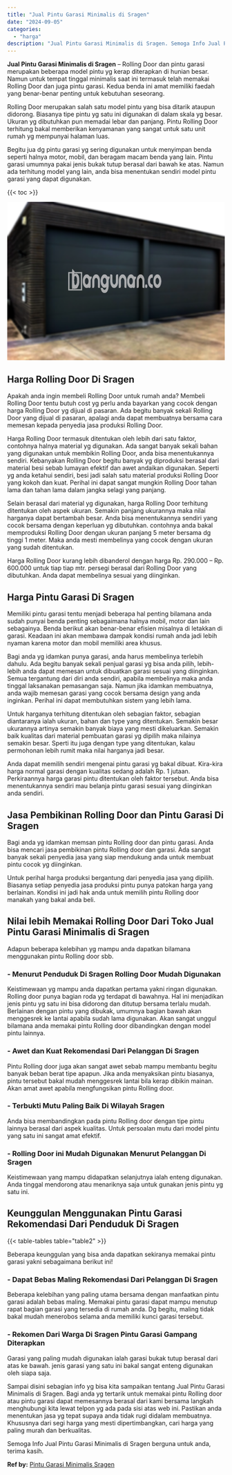 ```yaml
---
title: "Jual Pintu Garasi Minimalis di Sragen"
date: "2024-09-05"
categories: 
  - "harga"
description: "Jual Pintu Garasi Minimalis di Sragen. Semoga Info Jual Pintu Garasi Minimalis di Sragen berguna untuk anda, terima kasih...."
---
```


**Jual Pintu Garasi Minimalis di Sragen** – Rolling Door dan pintu garasi merupakan beberapa model pintu yg kerap diterapkan di hunian besar. Namun untuk tempat tinggal minimalis saat ini termasuk telah memakai Rolling Door dan juga pintu garasi. Kedua benda ini amat memiliki faedah yang benar-benar penting untuk kebutuhan seseorang.

Rolling Door merupakan salah satu model pintu yang bisa ditarik ataupun didorong. Biasanya tipe pintu yg satu ini digunakan di dalam skala yg besar. Ukuran yg dibutuhkan pun memadai lebar dan panjang. Pintu Rolling Door terhitung bakal memberikan kenyamanan yang sangat untuk satu unit rumah yg mempunyai halaman luas.

Begitu jua dg pintu garasi yg sering digunakan untuk menyimpan benda seperti halnya motor, mobil, dan beragam macam benda yang lain. Pintu garasi umumnya pakai jenis bukak tutup berasal dari bawah ke atas. Namun ada terhitung model yang lain, anda bisa menentukan sendiri model pintu garasi yang dapat digunakan.

{{< toc >}}

![Jual Pintu Garasi Minimalis di Sragen](/images/pintu-garasi-23.png)

## Harga Rolling Door Di Sragen

Apakah anda ingin membeli Rolling Door untuk rumah anda? Membeli Rolling Door tentu butuh cost yg perlu anda bayarkan yang cocok dengan harga Rolling Door yg dijual di pasaran. Ada begitu banyak sekali Rolling Door yang dijual di pasaran, apalagi anda dapat membuatnya bersama cara memesan kepada penyedia jasa produksi Rolling Door.

Harga Rolling Door termasuk ditentukan oleh lebih dari satu faktor, contohnya halnya material yg digunakan. Ada sangat banyak sekali bahan yang digunakan untuk membikin Rolling Door, anda bisa menentukannya sendiri. Kebanyakan Rolling Door begitu banyak yg diproduksi berasal dari material besi sebab lumayan efektif dan awet andaikan digunakan. Seperti yg anda ketahui sendiri, besi jadi salah satu material produksi Rolling Door yang kokoh dan kuat. Perihal ini dapat sangat mungkin Rolling Door tahan lama dan tahan lama dalam jangka selagi yang panjang.

Selain berasal dari material yg digunakan, harga Rolling Door terhitung ditentukan oleh aspek ukuran. Semakin panjang ukurannya maka nilai harganya dapat bertambah besar. Anda bisa menentukannya sendiri yang cocok bersama dengan keperluan yg dibutuhkan. contohnya anda bakal memproduksi Rolling Door dengan ukuran panjang 5 meter bersama dg tinggi 1 meter. Maka anda mesti membelinya yang cocok dengan ukuran yang sudah ditentukan.

Harga Rolling Door kurang lebih dibanderol dengan harga Rp. 290.000 – Rp. 600.000 untuk tiap tiap mtr. persegi berasal dari Rolling Door yang dibutuhkan. Anda dapat membelinya sesuai yang diinginkan.

## Harga Pintu Garasi Di Sragen

Memiliki pintu garasi tentu menjadi beberapa hal penting bilamana anda sudah punyai benda penting sebagaimana halnya mobil, motor dan lain sebagainya. Benda berikut akan benar-benar efisien misalnya di letakkan di garasi. Keadaan ini akan membawa dampak kondisi rumah anda jadi lebih nyaman karena motor dan mobil memiliki area khusus.

Bagi anda yg idamkan punya garasi, anda harus membelinya terlebih dahulu. Ada begitu banyak sekali penjual garasi yg bisa anda pilih, lebih-lebih anda dapat memesan untuk dibuatkan garasi sesuai yang diinginkan. Semua tergantung dari diri anda sendiri, apabila membelinya maka anda tinggal laksanakan pemasangan saja. Namun jika idamkan membuatnya, anda wajib memesan garasi yang cocok bersama design yang anda inginkan. Perihal ini dapat membutuhkan sistem yang lebih lama.

Untuk harganya terhitung ditentukan oleh sebagian faktor, sebagian diantaranya ialah ukuran, bahan dan type yang ditentukan. Semakin besar ukurannya artinya semakin banyak biaya yang mesti dikeluarkan. Semakin baik kualitas dari material pembuatan garasi yg dipilih maka nilainya semakin besar. Sperti itu juga dengan type yang ditentukan, kalau permohonan lebih rumit maka nilai harganya jadi besar.

Anda dapat memilih sendiri mengenai pintu garasi yg bakal dibuat. Kira-kira harga normal garasi dengan kualitas sedang adalah Rp. 1 jutaan. Perkiraannya harga garasi pintu ditentukan oleh faktor tersebut. Anda bisa menentukannya sendiri mau belanja pintu garasi sesuai yang diinginkan anda sendiri.

## Jasa Pembikinan Rolling Door dan Pintu Garasi Di Sragen

Bagi anda yg idamkan memsan pintu Rolling door dan pintu garasi. Anda bisa mencari jasa pembikinan pintu Rolling door dan garasi. Ada sangat banyak sekali penyedia jasa yang siap mendukung anda untuk membuat pintu cocok yg diinginkan.

Untuk perihal harga produksi bergantung dari penyedia jasa yang dipilih. Biasanya setiap penyedia jasa produksi pintu punya patokan harga yang berlainan. Kondisi ini jadi hak anda untuk memilih pintu Rolling door manakah yang bakal anda beli.

## Nilai lebih Memakai Rolling Door Dari Toko Jual Pintu Garasi Minimalis di Sragen

Adapun beberapa kelebihan yg mampu anda dapatkan bilamana menggunakan pintu Rolling door sbb.

### \- Menurut Penduduk Di Sragen Rolling Door Mudah Digunakan

Keistimewaan yg mampu anda dapatkan pertama yakni ringan digunakan. Rolling door punya bagian roda yg terdapat di bawahnya. Hal ini menjadikan jenis pintu yg satu ini bisa didorong dan ditutup bersama terlalu mudah. Berlainan dengan pintu yang dibukak, umumnya bagian bawah akan menggesrek ke lantai apabila sudah lama digunakan. Akan sangat unggul bilamana anda memakai pintu Rolling door dibandingkan dengan model pintu lainnya.

### \- Awet dan Kuat Rekomendasi Dari Pelanggan Di Sragen

Pintu Rolling door juga akan sangat awet sebab mampu membantu begitu banyak beban berat tipe apapun. Jika anda menyaksikan pintu biasanya, pintu tersebut bakal mudah menggesrek lantai bila kerap dibikin mainan. Akan amat awet apabila mengfungsikan pintu Rolling door.

### \- Terbukti Mutu Paling Baik Di Wilayah Sragen

Anda bisa membandingkan pada pintu Rolling door dengan tipe pintu lainnya berasal dari aspek kualitas. Untuk persoalan mutu dari model pintu yang satu ini sangat amat efektif.

### \- Rolling Door ini Mudah Digunakan Menurut Pelanggan Di Sragen

Keistimewaan yang mampu didapatkan selanjutnya ialah enteng digunakan. Anda tinggal mendorong atau menariknya saja untuk gunakan jenis pintu yg satu ini.

## Keunggulan Menggunakan Pintu Garasi Rekomendasi Dari Penduduk Di Sragen

{{< table-tables table="table2" >}}

Beberapa keunggulan yang bisa anda dapatkan sekiranya memakai pintu garasi yakni sebagaimana berikut ini!

### \- Dapat Bebas Maling Rekomendasi Dari Pelanggan Di Sragen

Beberapa kelebihan yang paling utama bersama dengan manfaatkan pintu garasi adalah bebas maling. Memakai pintu garasi dapat mampu menutup rapat bagian garasi yang tersedia di rumah anda. Dg begitu, maling tidak bakal mudah menerobos selama anda memiliki kunci garasi tersebut.

### \- Rekomen Dari Warga Di Sragen Pintu Garasi Gampang Diterapkan

Garasi yang paling mudah digunakan ialah garasi bukak tutup berasal dari atas ke bawah. jenis garasi yang satu ini bakal sangat enteng digunakan oleh siapa saja.

Sampai disini sebagian info yg bisa kita sampaikan tentang Jual Pintu Garasi Minimalis di Sragen. Bagi anda yg tertarik untuk memakai pintu Rolling door atau pintu garasi dapat memesannya berasal dari kami bersama langkah menghubungi kita lewat telpon yg ada pada sisi atas web ini. Pastikan anda menentukan jasa yg tepat supaya anda tidak rugi didalam membuatnya. Khususnya dari segi harga yang mesti dipertimbangkan, cari harga yang paling murah dan berkualitas.

Semoga Info Jual Pintu Garasi Minimalis di Sragen berguna untuk anda, terima kasih.

**Ref by:** [Pintu Garasi Minimalis Sragen](https://id.wikipedia.org/wiki/Pintu)

